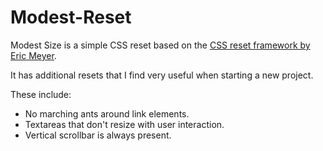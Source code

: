 Modest-Reset
============

Modest Size is a simple CSS reset based on the [CSS reset framework by Eric Meyer](http://meyerweb.com/eric/tools/css/reset/).

It has additional resets that I find very useful when starting a new project.

These include:
+ No marching ants around link elements.
+ Textareas that don't resize with user interaction.
+ Vertical scrollbar is always present.
